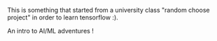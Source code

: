 This is something that started from a university class "random choose project" in order to learn tensorflow :). 

An intro to AI/ML adventures !
